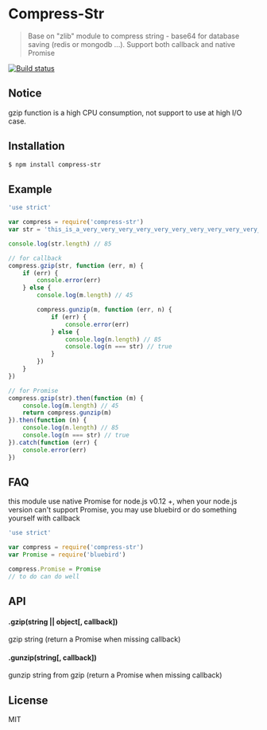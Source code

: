 # Compress-Str
> Base on "zlib" module to compress string - base64 for database saving (redis or mongodb ...). Support both callback and native Promise

[![Build status](https://img.shields.io/travis/Kyoloro/compress-str/master.svg?style=flat-square)](https://travis-ci.org/Kyoloro/compress-str)

## Notice
gzip function is a high CPU consumption, not support to use at high I/O case.

## Installation
```sh
$ npm install compress-str
```

## Example
```javascript
'use strict'

var compress = require('compress-str')
var str = 'this_is_a_very_very_very_very_very_very_very_very_very_very_very_very_long_string'

console.log(str.length) // 85

// for callback
compress.gzip(str, function (err, m) {
    if (err) {
        console.error(err)
    } else {
        console.log(m.length) // 45

        compress.gunzip(m, function (err, n) {
            if (err) {
                console.error(err)
            } else {
                console.log(n.length) // 85
                console.log(n === str) // true
            }
        })
    }
})

// for Promise
compress.gzip(str).then(function (m) {
    console.log(m.length) // 45
    return compress.gunzip(m)
}).then(function (n) {
    console.log(n.length) // 85
    console.log(n === str) // true
}).catch(function (err) {
    console.error(err)
})
```

## FAQ
this module use native Promise for node.js v0.12 +, when your node.js version can't support Promise, you may use bluebird or do something yourself with callback
```javascript
'use strict'

var compress = require('compress-str')
var Promise = require('bluebird')

compress.Promise = Promise
// to do can do well
```

## API
#### .gzip(string || object[, callback])
gzip string (return a Promise when missing callback)

#### .gunzip(string[, callback])
gunzip string from gzip (return a Promise when missing callback)

## License
MIT
